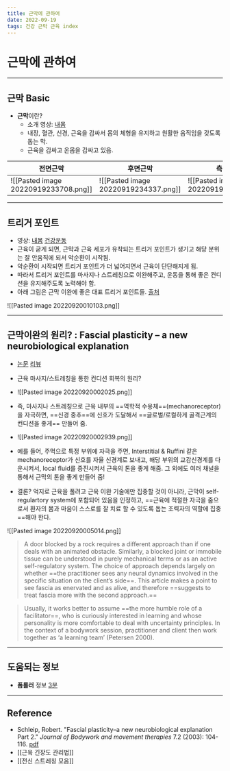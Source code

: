 ```yaml
---
title: 근막에 관하여
date: 2022-09-19
tags: 건강 근막 근육 index
---
```


# 근막에 관하여

---

## 근막 Basic 
- **근막**이란? 
	- 소개 영상: [내몸](https://youtu.be/hg2pb7Z2X9M)
	- 내장, 혈관, 신경, 근육을 감싸서 몸의 체형을 유지하고 원활한 움직임을 갖도록 돕는 막.
	- 근육을 감싸고 온몸을 감싸고 있음.

|전면근막|후면근막|측면근막|사선근막|
|---|---|---|---|
|![[Pasted image 20220919233708.png]]|![[Pasted image 20220919234337.png]]|![[Pasted image 20220919234452.png]]|![[Pasted image 20220919234522.png]]|

---

## 트리거 포인트
- 영상: [내몸](https://youtu.be/nnPM0d2aBuU) [건강운동](https://youtu.be/KBRh5cgcHiw)
- 근육이 굳게 되면, 근막과 근육 세포가 유착되는 트리거 포인트가 생기고 해당 분위는 잘 안움직에 되서 악순환이 시작됨.
- 악순환이 시작되면 트리거 포인트가 더 넓어지면서 근육이 단단해지게 됨.
- 따라서 트리거 포인트를 마사지나 스트레칭으로 이완해주고, 운동을 통해 좋은 컨디션을 유지해주도록 노력해야 함.
- 아래 그림은 근막 이완에 좋은 대표 트리거 포인트들. [출처](https://www.kauveryhospital.com/news-events/january-trigger-points)

![[Pasted image 20220920010103.png]]

---

## 근막이완의 원리? : Fascial plasticity – a new neurobiological explanation
- [논문](https://functionalfascia.com/wp-content/uploads/2017/06/Schleip-Fascial_Plasticity.pdf) [리뷰](https://youtu.be/yZL7A8R45ug)
- 근육 마사지/스트레칭을 통한 컨디션 회복의 원리?
- ![[Pasted image 20220920002025.png]]
- 즉, 마사지나 스트레칭으로 근육 내부의 ==역학적 수용체==(mechanoreceptor)을 자극하면, ==신경 중추==에 신호가 도달해서 ==글로벌/로컬하게 골격근계의 컨디션을 좋게== 만들어 줌.
- ![[Pasted image 20220920002939.png]]
- 예를 들어, 주먹으로 특정 부위에 자극을 주면, Interstitial & Ruffini 같은 mechanoreceptor가 신호를 자율 신경계로 보내고, 해당 부위의 교감신경계를 다운시켜서, local fluid를 증진시켜서 근육의 톤을 좋게 해줌. 그 외에도 여러 채널을 통해서 근막의 톤을 좋게 만들어 줌! 

- 결론? 억지로 근육을 풀려고 근육 이완 기술에만 집중할 것이 아니라, 근막이 self-regulartory system에 포함되어 있음을 인정하고, ==근육에 적절한 자극을 줌으로서 환자의 몸과 마음이 스스로를 잘 치료 할 수 있도록 돕는 조력자의 역할에 집중==해야 한다.

![[Pasted image 20220920005014.png]]

> A door blocked by a rock requires a different approach than if one deals with an animated obstacle. Similarly, a blocked joint or immobile tissue can be understood in purely mechanical terms or as an active self-regulatory system. The choice of approach depends largely on whether ==the practitioner sees any neural dynamics involved in the specific situation on the client’s side==. This article makes a point to see fascia as enervated and as alive, and therefore ==suggests to treat fascia more with the second approach.==

> Usually, it works better to assume ==the more humble role of a facilitator==, who is curiously interested in learning and whose personality is more comfortable to deal with uncertainty principles. In the context of a bodywork session, practitioner and client then work together as ‘a learning team’ (Petersen 2000).

---

## 도움되는 정보

- **폼롤러** 정보 [3분](https://youtu.be/lYeUFzvSStc)


---
## Reference

- Schleip, Robert. "Fascial plasticity–a new neurobiological explanation Part 2." _Journal of Bodywork and movement therapies_ 7.2 (2003): 104-116. [pdf](https://functionalfascia.com/wp-content/uploads/2017/06/Schleip-Fascial_Plasticity.pdf)
- [[근육 긴장도 관리법]]
- [[전신 스트레칭 모음]]